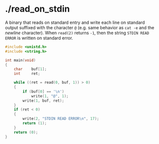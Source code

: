 # ./read_on_stdin

A binary that reads on standard entry and write each line on standard output suffixed with the character `@` (e.g. same behavior as `cat -e` and the *newline* character). When `read(2)` returns `-1`, then the string `STDIN READ ERROR` is written on standard error.

```c
#include <unistd.h>
#include <string.h>

int	main(void)
{
	char	buf[1];
	int		ret;

	while ((ret = read(0, buf, 1)) > 0)
	{
		if (buf[0] == '\n')
			write(1, "@", 1);
		write(1, buf, ret);
	}
	if (ret < 0)
	{
		write(2, "STDIN READ ERROR\n", 17);
		return (1);
	}
	return (0);
}
```
